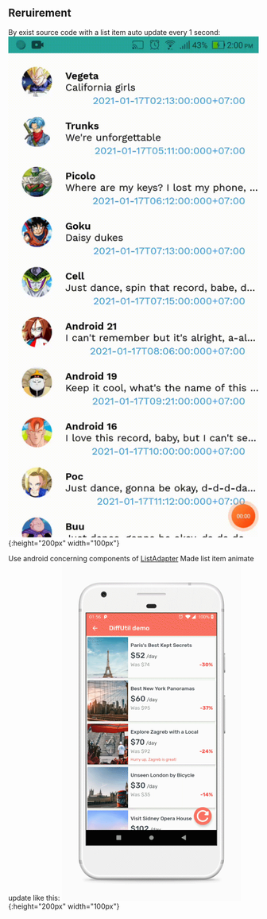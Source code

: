 ## Reruirement

By exist source code with a list item auto update every 1 second:
![forthebadge](sample.gif){:height="200px" width="100px"}

Use android concerning components of [ListAdapter](https://developer.android.com/reference/androidx/recyclerview/widget/ListAdapter)
Made list item animate update like this:
![forthebadge](requirement.gif){:height="200px" width="100px"}
